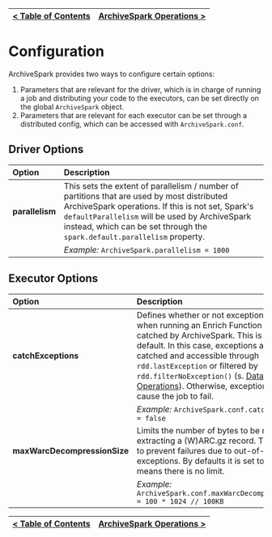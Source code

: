 [< Table of Contents](README.md) | [ArchiveSpark Operations >](Operations.md)
:---|---:

# Configuration

ArchiveSpark provides two ways to configure certain options:

1. Parameters that are relevant for the driver, which is in charge of running a job and distributing your code to the executors, can be set directly on the global `ArchiveSpark` object.
2. Parameters that are relevant for each executor can be set through a distributed config, which can be accessed with `ArchiveSpark.conf`.

## Driver Options

Option| Description
:--------|:---
**parallelism** | This sets the extent of parallelism / number of partitions that are used by most distributed ArchiveSpark operations.  If this is not set, Spark's `defaultParallelism` will be used by ArchiveSpark instead, which can be set through the `spark.default.parallelism` property.
&nbsp; | *Example:* `ArchiveSpark.parallelism = 1000`

## Executor Options

Option| Description
:--------|:---
**catchExceptions** | Defines whether or not exceptions that occur when running an Enrich Function should be catched by ArchiveSpark. This is `true` by default. In this case, exceptions are sliently catched and accessible through `rdd.lastException` or filtered by `rdd.filterNoException()` (s. [Dataset Operations](Operations.md)). Otherwise, exceptions would cause the job to fail.
&nbsp; | *Example:* `ArchiveSpark.conf.catchExceptions = false`
**maxWarcDecompressionSize** | Limits the number of bytes to be read when extracting a (W)ARC.gz record. This can help to prevent failures due to out-of-memory exceptions. By defaults it is set to 0, which means there is no limit.  
&nbsp; | *Example:* `ArchiveSpark.conf.maxWarcDecompressionSize = 100 * 1024 // 100KB`

[< Table of Contents](README.md) | [ArchiveSpark Operations >](Operations.md)
:---|---: